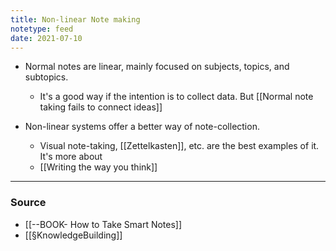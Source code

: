 ```yaml
---
title: Non-linear Note making
notetype: feed
date: 2021-07-10
---
```


- Normal notes are linear, mainly focused on subjects, topics, and subtopics. 
	- It's a good way if the intention is to collect data. But [[Normal note taking fails to connect ideas]]

- Non-linear systems offer a better way of note-collection. 
	- Visual note-taking, [[Zettelkasten]], etc. are the best examples of it. It's more about 
	- [[Writing the way you think]]

---

### Source
- [[--BOOK- How to Take Smart Notes]]
- [[§KnowledgeBuilding]]